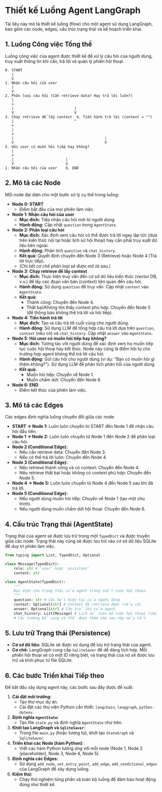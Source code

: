 # Thiết kế Luồng Agent LangGraph

Tài liệu này mô tả thiết kế luồng (flow) cho một agent sử dụng LangGraph, bao gồm các node, edges, cấu trúc trạng thái và kế hoạch triển khai.

## 1. Luồng Công việc Tổng thể

Luồng công việc của agent được thiết kế để xử lý câu hỏi của người dùng, truy xuất thông tin khi cần, trả lời và quản lý phiên hội thoại.

```
0. START
   |
   V
1. Nhận câu hỏi của user
   |
   V
2. Phân loại câu hỏi (Cần retrieve data? Hay trả lời luôn?)
   |
   +
   |                            |
   V                            V
3. Chạy retrieve để lấy context  4. Tiến hành trả lời (context = "")
   |                            ^
   +
   |
   +
   |                                          |
   V                                          V
5. Hỏi user có muốn hỏi tiếp hay không?
   |
   +
   |                        |
   V                        V
1. Nhận câu hỏi của user    6. END
```

## 2. Mô tả các Node

Mỗi node đại diện cho một bước xử lý cụ thể trong luồng:

*   **Node 0: START**
    *   Điểm bắt đầu của mọi phiên làm việc.
*   **Node 1: Nhận câu hỏi của user**
    *   **Mục đích:** Tiếp nhận câu hỏi mới từ người dùng.
    *   **Hành động:** Cập nhật `question` trong `AgentState`.
*   **Node 2: Phân loại câu hỏi**
    *   **Mục đích:** Xác định xem câu hỏi có thể được trả lời ngay lập tức (dựa trên kiến thức nội tại hoặc lịch sử hội thoại) hay cần phải truy xuất dữ liệu bên ngoài.
    *   **Hành động:** Phân tích `question` và `chat_history`.
    *   **Kết quả:** Quyết định chuyển đến Node 3 (Retrieve) hoặc Node 4 (Trả lời trực tiếp).
    *   *(Chi tiết cơ chế phân loại sẽ được mô tả sau.)*
*   **Node 3: Chạy retrieve để lấy context**
    *   **Mục đích:** Thực hiện truy vấn đến cơ sở dữ liệu kiến thức (vector DB, v.v.) để lấy các đoạn văn bản (context) liên quan đến câu hỏi.
    *   **Hành động:** Sử dụng `question` để truy vấn. Cập nhật `context` vào `AgentState`.
    *   **Kết quả:**
        *   Thành công: Chuyển đến Node 4.
        *   Thất bại/Không tìm thấy context phù hợp: Chuyển đến Node 5 (để thông báo không thể trả lời và hỏi tiếp).
*   **Node 4: Tiến hành trả lời**
    *   **Mục đích:** Tạo ra câu trả lời cuối cùng cho người dùng.
    *   **Hành động:** Sử dụng LLM để tổng hợp câu trả lời dựa trên `question`, `context` (nếu có) và `chat_history`. Cập nhật `answer` vào `AgentState`.
*   **Node 5: Hỏi user có muốn hỏi tiếp hay không?**
    *   **Mục đích:** Tương tác với người dùng để xác định xem họ muốn tiếp tục cuộc hội thoại hay kết thúc. Node này cũng là điểm hội tụ cho trường hợp agent không thể trả lời câu hỏi.
    *   **Hành động:** Gửi câu hỏi cho người dùng (ví dụ: "Bạn có muốn hỏi gì thêm không?"). Sử dụng LLM để phân tích phản hồi của người dùng.
    *   **Kết quả:**
        *   Muốn hỏi tiếp: Chuyển về Node 1.
        *   Muốn chấm dứt: Chuyển đến Node 6.
*   **Node 6: END**
    *   Điểm kết thúc của phiên làm việc.

## 3. Mô tả các Edges

Các edges định nghĩa luồng chuyển đổi giữa các node:

*   **START -> Node 1:** Luôn luôn chuyển từ START đến Node 1 để nhận câu hỏi đầu tiên.
*   **Node 1 -> Node 2:** Luôn luôn chuyển từ Node 1 đến Node 2 để phân loại câu hỏi.
*   **Node 2 (Conditional Edge):**
    *   Nếu cần retrieve data: Chuyển đến Node 3.
    *   Nếu có thể trả lời luôn: Chuyển đến Node 4.
*   **Node 3 (Conditional Edge):**
    *   Nếu retrieve thành công và có context: Chuyển đến Node 4.
    *   Nếu retrieve thất bại hoặc không có context phù hợp: Chuyển đến Node 5.
*   **Node 4 -> Node 5:** Luôn luôn chuyển từ Node 4 đến Node 5 sau khi đã trả lời.
*   **Node 5 (Conditional Edge):**
    *   Nếu người dùng muốn hỏi tiếp: Chuyển về Node 1 (tạo một chu trình).
    *   Nếu người dùng muốn chấm dứt hội thoại: Chuyển đến Node 6.

## 4. Cấu trúc Trạng thái (AgentState)

Trạng thái của agent sẽ được lưu trữ trong một `TypedDict` và được truyền giữa các node. Trạng thái này cũng sẽ được lưu trữ vào cơ sở dữ liệu SQLite để duy trì phiên làm việc.

```python
from typing import List, TypedDict, Optional

class Message(TypedDict):
    role: str # 'user' hoặc 'assistant'
    content: str

class AgentState(TypedDict):
    """
    Đại diện cho trạng thái của agent trong suốt cuộc hội thoại.
    """
    question: str # Câu hỏi hiện tại của người dùng
    context: Optional[str] # Context đã retrieve được (nếu có)
    answer: Optional[str] # Câu trả lời của agent
    chat_history: List[Message] # Lịch sử toàn bộ cuộc hội thoại (câu hỏi và trả lời)
    # Các trường bổ sung có thể được thêm vào sau này nếu cần
```

## 5. Lưu trữ Trạng thái (Persistence)

*   **Cơ sở dữ liệu:** SQLite sẽ được sử dụng để lưu trữ trạng thái của agent.
*   **Cơ chế:** LangGraph cung cấp `SqliteSaver` để dễ dàng tích hợp. Mỗi phiên hội thoại sẽ có một ID riêng biệt, và trạng thái của nó sẽ được lưu trữ và khôi phục từ file SQLite.

## 6. Các bước Triển khai Tiếp theo

Để bắt đầu xây dựng agent này, các bước sau đây được đề xuất:

1.  **Cài đặt môi trường:**
    *   Tạo thư mục dự án.
    *   Cài đặt các thư viện Python cần thiết: `langchain`, `langgraph`, `python-dotenv`.
2.  **Định nghĩa `AgentState`:**
    *   Tạo file `state.py` và định nghĩa `AgentState` như trên.
3.  **Khởi tạo LangGraph và `SqliteSaver`:**
    *   Trong file `main.py` (hoặc tương tự), khởi tạo `StateGraph` và `SqliteSaver`.
4.  **Triển khai các Node (hàm Python):**
    *   Viết các hàm Python tương ứng với mỗi node (Node 1, Node 2 (placeholder), Node 3, Node 4, Node 5).
5.  **Định nghĩa các Edges:**
    *   Sử dụng `add_node`, `set_entry_point`, `add_edge`, `add_conditional_edges` của LangGraph để xây dựng luồng.
6.  **Kiểm thử:**
    *   Chạy thử nghiệm từng phần và toàn bộ luồng để đảm bảo hoạt động đúng như thiết kế.

```
